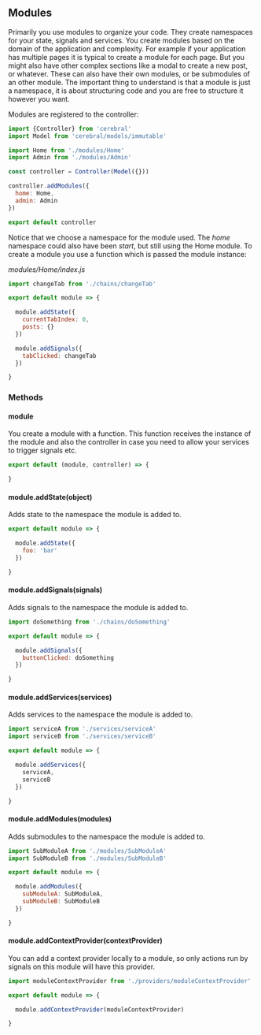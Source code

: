 ## Modules

Primarily you use modules to organize your code. They create namespaces for your state, signals and services. You create modules based on the domain of the application and complexity. For example if your application has multiple pages it is typical to create a module for each page. But you might also have other complex sections like a modal to create a new post, or whatever. These can also have their own modules, or be submodules of an other module. The important thing to understand is that a module is just a namespace, it is about structuring code and you are free to structure it however you want.

Modules are registered to the controller:

```javascript
import {Controller} from 'cerebral'
import Model from 'cerebral/models/immutable'

import Home from './modules/Home'
import Admin from './modules/Admin'

const controller = Controller(Model({}))

controller.addModules({
  home: Home,
  admin: Admin
})

export default controller
```

Notice that we choose a namespace for the module used. The *home* namespace could also have been *start*, but still using the Home module. To create a module you use a function which is passed the module instance:

*modules/Home/index.js*
```javascript
import changeTab from './chains/changeTab'

export default module => {

  module.addState({
    currentTabIndex: 0,
    posts: {}
  })

  module.addSignals({
    tabClicked: changeTab
  })

}
```

### Methods

#### module
You create a module with a function. This function receives the instance of the module and also the controller in case you need to allow your services to trigger signals etc.

```javascript
export default (module, controller) => {

}
```

#### module.addState(object)
Adds state to the namespace the module is added to.

```javascript
export default module => {

  module.addState({
    foo: 'bar'
  })

}
```

#### module.addSignals(signals)
Adds signals to the namespace the module is added to.

```javascript
import doSomething from './chains/doSomething'

export default module => {

  module.addSignals({
    buttonClicked: doSomething
  })

}
```

#### module.addServices(services)
Adds services to the namespace the module is added to.

```javascript
import serviceA from './services/serviceA'
import serviceB from './services/serviceB'

export default module => {

  module.addServices({
    serviceA,
    serviceB
  })

}
```

#### module.addModules(modules)
Adds submodules to the namespace the module is added to.

```javascript
import SubModuleA from './modules/SubModuleA'
import SubModuleB from './modules/SubModuleB'

export default module => {

  module.addModules({
    subModuleA: SubModuleA,
    subModuleB: SubModuleB
  })

}
```

#### module.addContextProvider(contextProvider)
You can add a context provider locally to a module, so only actions run by signals on this module will have this provider.
```javascript
import moduleContextProvider from './providers/moduleContextProvider'

export default module => {

  module.addContextProvider(moduleContextProvider)

}
```
